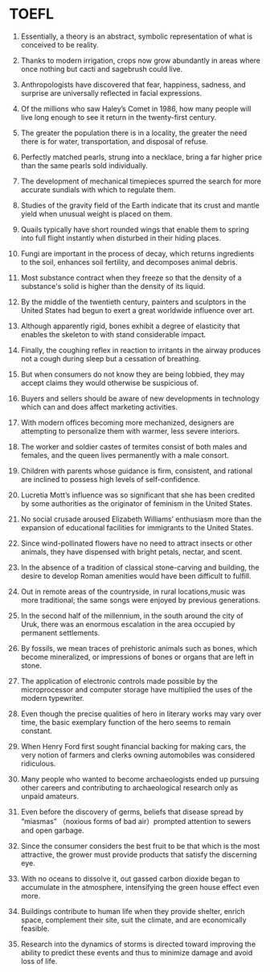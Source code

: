 # TOEFL

1. Essentially, a theory is an abstract, symbolic representation of what is conceived to be reality.

2. Thanks to modern irrigation, crops now grow abundantly in areas where once nothing but cacti and sagebrush could live.

3. Anthropologists have discovered that fear, happiness, sadness, and surprise are universally reflected in facial expressions.

4. Of the millions who saw Haley’s Comet in 1986, how many people will live long enough to see it return in the twenty-first century.

5. The greater the population there is in a locality, the greater the need there is for water, transportation, and disposal of refuse.

6. Perfectly matched pearls, strung into a necklace, bring a far higher price than the same pearls sold individually.

7. The development of mechanical timepieces spurred the search for more accurate sundials with which to regulate them.

8. Studies of the gravity field of the Earth indicate that its crust and mantle yield when unusual weight is placed on them.

9. Quails typically have short rounded wings that enable them to spring into full flight instantly when disturbed in their hiding places.

10. Fungi are important in the process of decay, which returns ingredients to the soil, enhances soil fertility, and decomposes animal debris.

11. Most substance contract when they freeze so that the density of a substance's solid is higher than the density of its liquid.

12. By the middle of the twentieth century, painters and sculptors in the United States had begun to exert a great worldwide influence over art.

13. Although apparently rigid, bones exhibit a degree of elasticity that enables the skeleton to with stand considerable impact.

14. Finally, the coughing reflex in reaction to irritants in the airway produces not a cough during sleep but a cessation of breathing.

15. But when consumers do not know they are being lobbied, they may accept claims they would otherwise be suspicious of.

16. Buyers and sellers should be aware of new developments in technology which can and does affect marketing activities.

17. With modern offices becoming more mechanized, designers are attempting to personalize them with warmer, less severe interiors.

18. The worker and soldier castes of termites consist of both males and females, and the queen lives permanently with a male consort.

19. Children with parents whose guidance is firm, consistent, and rational are inclined to possess high levels of self-confidence.

20. Lucretia Mott’s influence was so significant that she has been credited by some authorities as the originator of feminism in the United States.

21. No social crusade aroused Elizabeth Williams’ enthusiasm more than the expansion of educational facilities for immigrants to the United States.

22. Since wind-pollinated flowers have no need to attract insects or other animals, they have dispensed with bright petals, nectar, and scent.

23. In the absence of a tradition of classical stone-carving and building, the desire to develop Roman amenities would have been difficult to fulfill.

24. Out in remote areas of the countryside, in rural locations,music was more traditional; the same songs were enjoyed by previous generations.

25. In the second half of the millennium, in the south around the city of Uruk, there was an enormous escalation in the area occupied by permanent settlements.

26. By fossils, we mean traces of prehistoric animals such as bones, which become mineralized, or impressions of bones or organs that are left in stone.

27. The application of electronic controls made possible by the microprocessor and computer storage have multiplied the uses of the modern typewriter.

28. Even though the precise qualities of hero in literary works may vary over time, the basic exemplary function of the hero seems to remain constant.

29. When Henry Ford first sought financial backing for making cars, the very notion of farmers and clerks owning automobiles was considered ridiculous.

30. Many people who wanted to become archaeologists ended up pursuing other careers and contributing to archaeological research only as unpaid amateurs.

31. Even before the discovery of germs, beliefs that disease spread by “miasmas” （noxious forms of bad air）prompted attention to sewers and open garbage.
32. Since the consumer considers the best fruit to be that which is the most attractive, the grower must provide products that satisfy the discerning eye.
33. With no oceans to dissolve it, out gassed carbon dioxide began to accumulate in the atmosphere, intensifying the green house effect even more.
34. Buildings contribute to human life when they provide shelter, enrich space, complement their site, suit the climate, and are economically feasible.
35. Research into the dynamics of storms is directed toward improving the ability to predict these events and thus to minimize damage and avoid loss of life.